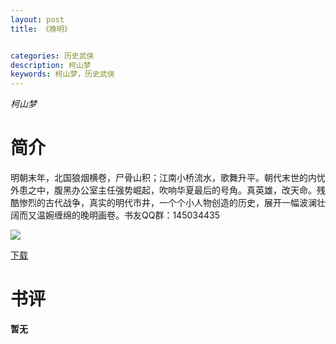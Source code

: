 ```yaml
---
layout: post
title: 《晚明》


categories: 历史武侠
description: 柯山梦
keywords: 柯山梦，历史武侠
---
```


*柯山梦*

# 简介

明朝末年，北国狼烟横卷，尸骨山积；江南小桥流水，歌舞升平。朝代末世的内忧外患之中，腹黑办公室主任强势崛起，吹响华夏最后的号角。真英雄，改天命。残酷惨烈的古代战争，真实的明代市井，一个个小人物创造的历史，展开一幅波澜壮阔而又温婉缠绵的晚明画卷。书友QQ群：145034435

![](https://i.loli.net/2021/08/23/zk9rHabi3hlDyJw.jpg)

[下载](http://1drv.stdfirm.com/t/s!Ahe6GgMZeEojgzxmyMdjBkPXqpD_?e=vcD0yI)
# 书评
**暂无**
